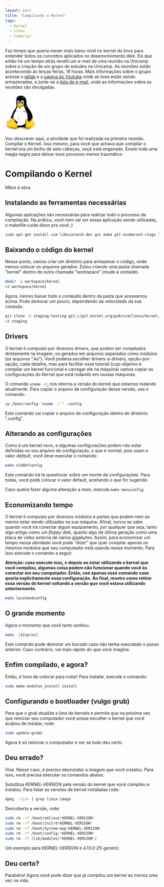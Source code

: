 ```yaml
---
layout: post
title: "Compilando o Kernel"
tags: 
  - Kernel
  - Linux
  - Compilar
---
```


Faz tempo que queria mexer mais baixo nível no kernel do linux para entender todos os conceitos aplicados no desenvolvimento dele. Eis que então há um tempo atrás recebi um e-mail de uma reunião na Unicamp sobre a criação de um grupo de estudos na Unicamp. As reuniões estão acontecendo às terças feiras, 19 horas. Mais informações sobre o grupo acesse o [gitlab](https://gitlab.com/lkcamp) e a [página do Youtube](https://www.youtube.com/channel/UCraCE6iWUcFCJSp-vmO1D3A) onde as lives estão sendo armazenadas, e junte-se a [lista de e-mail](https://lists.libreplanetbr.org/mailman/listinfo/lkcamp), onde as informações sobre as reuniões são divulgadas.

![placeholder](https://raw.githubusercontent.com/djunho/djunho.github.io/master/Imagens/2018-04-03-Compilando-Kernel/tux.png "Linus Torvalds em miniatura")

Vou descrever aqui, a atividade que foi realizada na primeira reunião. Compilar o Kernel. Isso mesmo, para você que achava que compilar o kernel era um bicho de sete cabeças, você está enganado. Existe toda uma magia negra para deixar esse processo menos traumático.

<!-- more -->

# Compilando o Kernel

Mãos à obra.

## Instalando as ferramentas necessárias

Algumas aplicações são necessárias para realizar todo o processo de compilação. Na prática, você nem vai ver essas aplicação sendo utilizadas, o makefile cuida disso pra você ;)

```bash
sudo apt-get install vim libncurses5-dev gcc make git exuberant-ctags libssl-dev bison flex
```

## Baixando o código do kernel

Nesse ponto, vamos criar um diretório para armazenar o código, onde iremos colocar os arquivos gerados. Estou criando uma pasta chamada "kernel" dentro de outra chamada "workspace" (mude à vontade).

```bash
mkdir -p workspace/kernel
cd workspace/kernel
```

Agora, iremos baixar todo o conteúdo dentro da pasta que acessamos acima. Pode demorar um pouco, dependendo da velocidade da sua conexão.

```bash
git clone -b staging-testing git://git.kernel.org/pub/scm/linux/kernel/git/gregkh/staging.git
cd staging
```

## Drivers

O kernel é composto por diversos drivers, que podem ser compilados diretamente na imagem, ou gerados em arquivos separados como módulos (os arquivos ".ko"). Você poderia escolher drivers-a-drivers, opção-por-opção, cada detalhe, mas para facilitar esse tutorial (cujo objetivo é compilar um kernel funcional e carregar ele na máquina) vamos copiar as configurações do Kernel que está rodando em nossas máquinas.

O comando ```uname -r```, nos retorna a versão do kernel que estamos rodando atualmente. Para copiar o arquivo de configuração dessa versão, use o comando:

```bash
cp /boot/config-`uname -r`* .config 
```

Este comando vai copiar o arquivo de configuração dentro do diretório ".config".

## Alterando as configurações

Como é um kernel novo, e algumas configurações podem não estar definidas no seu arquivo de configuração, o que é normal, pois usam o valor _default_, você deve executar o comando:

```bash
make olddefconfig
```

Este comando irá te questionar sobre um monte de configurações. Para todas, você pode colocar o valor default, aceitando o que for sugerido.

Caso queira fazer alguma alteração a mais, execute ```make menuconfig```.

## Economizando tempo

O kernel é composto por diversos módulos e partes que podem nem ao menos estar sendo utilizadas na sua máquina. Afinal, nunca se sabe quando você irá conectar algum equipamento, por qualquer que seja, tanto algo antigo como um _floppy disk_, quanto algo de última geração como uma placa de vídeo externa de vários gigabytes. Assim, para economizar um tempo nessa atividade você pode "dizer" que quer compilar apenas os mesmos módulos que seu computador está usando nesse momento. Para isso execute o comando a seguir. 

**Atenção: caso execute isso, e depois ao estar utilizando o kernel que você compilou, algumas coisa podem não funcionar quando você às conectar em seu computador. Então, use apenas esse comando caso queria explicitamente essa configuração. Ao final, mostro como retirar essa versão do kernel voltando a versão que você estava utilizando anteriormente.**


```bash
make localmodconfig
```

## O grande momento

Agora o momento que você tanto sonhou.

```bash
make -j${nproc}
```

Este comando pode demorar um bocado caso não tenha executado o passo anterior. Caso contrário, vai mais rápido do que você imagina.

## Enfim compilado, e agora?

Então, é hora de colocar para rodar! Para instalar, execute o comando:

```bash
sudo make modules_install install 
```

## Configurando o bootloader (vulgo grub)

Para que o grub atualize a lista de kernels e permita que na próxima vez que reiniciar seu computador você possa escolher o kernel que você acabou de instalar, rode:

```bash
sudo update-grub2
```

Agora é só reiniciar o computador e ver se tudo deu certo.

## Deu errado?

Vixe. Nesse caso, é preciso desinstalar a imagem que você instalou. Para isso, você precisa executar os comandos abaixo.

Substitua _KERNEL-VERSION_ pela versão do kernel que você compilou e instalou. Para listar as versões de kernel instaladas rode:

```bash
dpkg --list | grep linux-image
```

Descoberta a versão, rode:

```bash
sudo rm -rf /boot/vmlinuz*KERNEL-VERSION*
sudo rm -rf /boot/initrd*KERNEL-VERSION*
sudo rm -rf /boot/System-map*KERNEL-VERSION*
sudo rm -rf /boot/config-*KERNEL-VERSION*
sudo rm -rf /lib/modules/*KERNEL-VERSION*/
```

Um exemplo para _KERNEL-VERSION_ é _4.13.0-25-generic_.

## Deu certo?

Parabéns! Agora você pode dizer que já compilou um kernel ao menos uma vez na vida.
